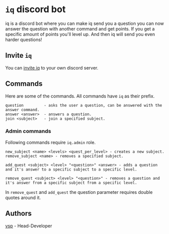 `iq` discord bot
================
iq is a discord bot where you can make iq send you a question you can now answer the question with another command and get points. If you get a specific amount of points you'll level up. And then iq will send you even harder questions!

## Invite `iq`
You can [invite iq](https://discordapp.com/oauth2/authorize?client_id=698639299851321364&permissions=8&scope=bot) to your own discord server.


## Commands
Here are some of the commands. All commands have `iq` as their prefix.
```
question         - asks the user a question, can be answered with the answer command.
answer <answer>  - answers a question.
join <subject>   - join a specified subject.
```

### Admin commands
Following commands require `iq.admin` role.
```
new_subject <name> <levels> <quest_per_level> - creates a new subject.
remove_subject <name> - removes a specified subject.

add_quest <subject> <level> "<question>" <answer> - adds a question and it's answer to a specific subject to a specific level. 

remove_quest <subject> <level> "<question>" - removes a question and it's answer from a specific subject from a specific level.
```
In `remove_quest` and `add_quest` the question parameter requires double quotes around it.

## Authors
[vsp](https://github.com/vsp0) - Head-Developer
